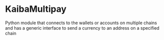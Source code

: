 # KaibaMultipay
Python module that connects to the wallets or accounts on multiple chains and has a generic interface to send a currency to an address on a specified chain
